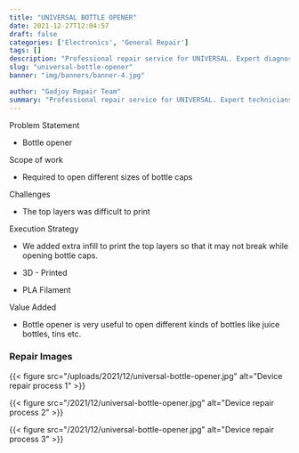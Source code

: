 ```yaml
---
title: "UNIVERSAL BOTTLE OPENER"
date: 2021-12-27T12:04:57
draft: false
categories: ['Electronics', 'General Repair']
tags: []
description: "Professional repair service for UNIVERSAL. Expert diagnosis and quality repairs in Bangalore."
slug: "universal-bottle-opener"
banner: "img/banners/banner-4.jpg"

author: "Gadjoy Repair Team"
summary: "Professional repair service for UNIVERSAL. Expert technicians, quality parts, warranty included."
---
```


Problem Statement 

- Bottle opener

Scope of work 

- Required to open different sizes of bottle caps

Challenges

- The top layers was difficult to print

Execution Strategy 

- We added extra infill to print the top layers so that it may not break while opening bottle caps. 

- 3D - Printed 

- PLA Filament

Value Added 

- Bottle opener is very useful to open different kinds of bottles like juice bottles, tins etc.

### Repair Images

{{< figure src="/uploads/2021/12/universal-bottle-opener.jpg" alt="Device repair process 1" >}}

{{< figure src="/2021/12/universal-bottle-opener.jpg" alt="Device repair process 2" >}}

{{< figure src="/2021/12/universal-bottle-opener.jpg" alt="Device repair process 3" >}}

